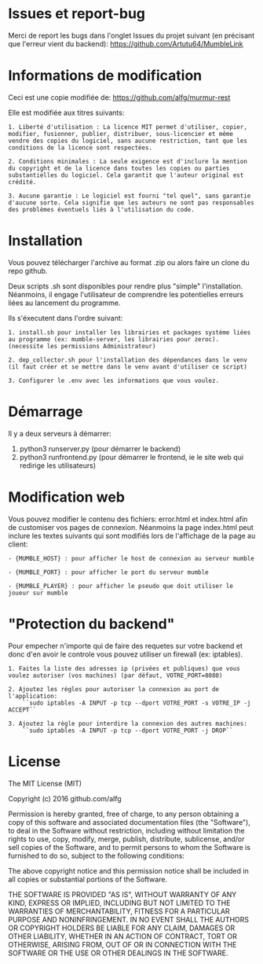 # Issues et report-bug
Merci de report les bugs dans l'onglet Issues du projet suivant (en précisant que l'erreur vient du backend): https://github.com/Artutu64/MumbleLink 

# Informations de modification

Ceci est une copie modifiée de: https://github.com/alfg/murmur-rest

Elle est modifiée aux titres suivants:

    1. Liberté d'utilisation : La licence MIT permet d'utiliser, copier, modifier, fusionner, publier, distribuer, sous-licencier et même vendre des copies du logiciel, sans aucune restriction, tant que les conditions de la licence sont respectées.

    2. Conditions minimales : La seule exigence est d'inclure la mention du copyright et de la licence dans toutes les copies ou parties substantielles du logiciel. Cela garantit que l'auteur original est crédité.

    3. Aucune garantie : Le logiciel est fourni "tel quel", sans garantie d'aucune sorte. Cela signifie que les auteurs ne sont pas responsables des problèmes éventuels liés à l'utilisation du code.

# Installation

Vous pouvez télécharger l'archive au format .zip ou alors faire un clone du repo github.

Deux scripts .sh sont disponibles pour rendre plus "simple" l'installation. Néanmoins, il engage l'utilisateur de comprendre les potentielles erreurs liées au lancement du programme.

Ils s'éxecutent dans l'ordre suivant:

    1. install.sh pour installer les librairies et packages système liées au programme (ex: mumble-server, les librairies pour zeroc). (necessite les permissions Administrateur)

    2. dep_collector.sh pour l'installation des dépendances dans le venv (il faut créer et se mettre dans le venv avant d'utiliser ce script)

    3. Configurer le .env avec les informations que vous voulez.

# Démarrage

Il y a deux serveurs à démarrer:
1. python3 runserver.py (pour démarrer le backend)
2. python3 runfrontend.py (pour démarrer le frontend, ie le site web qui redirige les utilisateurs)

# Modification web

Vous pouvez modifier le contenu des fichiers: error.html et index.html afin de customiser vos pages de connexion.
Néanmoins la page index.html peut inclure les textes suivants qui sont modifiés lors de l'affichage de la page au client:

    - {MUMBLE_HOST} : pour afficher le host de connexion au serveur mumble
    
    - {MUMBLE_PORT} : pour afficher le port du serveur mumble

    - {MUMBLE_PLAYER} : pour afficher le pseudo que doit utiliser le joueur sur mumble

# "Protection du backend"

Pour empecher n'importe qui de faire des requetes sur votre backend et donc d'en avoir le controle vous pouvez utiliser un firewall (ex: iptables).

    1. Faites la liste des adresses ip (privées et publiques) que vous voulez autoriser (vos machines) (par défaut, VOTRE_PORT=8080)

    2. Ajoutez les règles pour autoriser la connexion au port de l'application:
        ``sudo iptables -A INPUT -p tcp --dport VOTRE_PORT -s VOTRE_IP -j ACCEPT``
    
    3. Ajoutez la règle pour interdire la connexion des autres machines:
        ``sudo iptables -A INPUT -p tcp --dport VOTRE_PORT -j DROP``


# License
The MIT License (MIT)

Copyright (c) 2016 github.com/alfg

Permission is hereby granted, free of charge, to any person obtaining a copy of this software and associated documentation files (the "Software"), to deal in the Software without restriction, including without limitation the rights to use, copy, modify, merge, publish, distribute, sublicense, and/or sell copies of the Software, and to permit persons to whom the Software is furnished to do so, subject to the following conditions:

The above copyright notice and this permission notice shall be included in all copies or substantial portions of the Software.

THE SOFTWARE IS PROVIDED "AS IS", WITHOUT WARRANTY OF ANY KIND, EXPRESS OR IMPLIED, INCLUDING BUT NOT LIMITED TO THE WARRANTIES OF MERCHANTABILITY, FITNESS FOR A PARTICULAR PURPOSE AND NONINFRINGEMENT. IN NO EVENT SHALL THE AUTHORS OR COPYRIGHT HOLDERS BE LIABLE FOR ANY CLAIM, DAMAGES OR OTHER LIABILITY, WHETHER IN AN ACTION OF CONTRACT, TORT OR OTHERWISE, ARISING FROM, OUT OF OR IN CONNECTION WITH THE SOFTWARE OR THE USE OR OTHER DEALINGS IN THE SOFTWARE.
